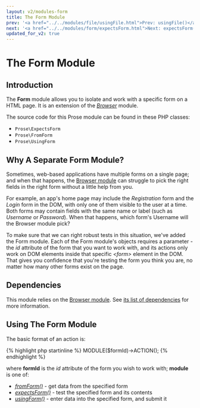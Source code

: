 ```yaml
---
layout: v2/modules-form
title: The Form Module
prev: '<a href="../../modules/file/usingFile.html">Prev: usingFile()</a>'
next: '<a href="../../modules/form/expectsForm.html">Next: expectsForm()</a>'
updated_for_v2: true
---
```


# The Form Module

## Introduction

The __Form__ module allows you to isolate and work with a specific form on a HTML page.  It is an extension of the _[Browser](../browser/index.html)_ module.

The source code for this Prose module can be found in these PHP classes:

* `Prose\ExpectsForm`
* `Prose\FromForm`
* `Prose\UsingForm`

## Why A Separate Form Module?

Sometimes, web-based applications have multiple forms on a single page; and when that happens, the [Browser module](../modules/browser/index.html) can struggle to pick the right fields in the right form without a little help from you.

For example, an app's home page may include the _Registration_ form and the _Login_ form in the DOM, with only one of them visible to the user at a time.  Both forms may contain fields with the same name or label (such as _Username_ or _Password_).  When that happens, which form's Username will the Browser module pick?

To make sure that we can right robust tests in this situation, we've added the Form module.  Each of the Form module's objects requires a parameter - the _id_ attribute of the form that you want to work with, and its actions only work on DOM elements inside that specific _&lt;form&gt;_ element in the DOM.  That gives you confidence that you're testing the form you think you are, no matter how many other forms exist on the page.

## Dependencies

This module relies on the [Browser module](../browser/index.html). See [its list of dependencies](../browser/index.html#dependencies) for more information.

## Using The Form Module

The basic format of an action is:

{% highlight php startinline %}
MODULE($formId)->ACTION();
{% endhighlight %}

where __formId__ is the _id_ attribute of the form you wish to work with; __module__ is one of:

* _[fromForm()](fromForm.html)_ - get data from the specified form
* _[expectsForm()](expectsForm.html)_ - test the specified form and its contents
* _[usingForm()](usingForm.html)_ - enter data into the specified form, and submit it